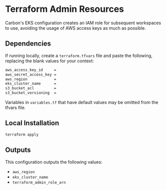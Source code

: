 # Terraform Admin Resources

Carbon's EKS configuration creates an IAM role for subsequent workspaces to use, avoiding the usage of AWS access keys as much as possible.

## Dependencies

If running locally, create a `terraform.tfvars` file and paste the following, replacing the blank values for your context:

``` bash
aws_access_key_id     =
aws_secret_access_key =
aws_region            =
eks_cluster_name      =
s3_bucket_acl         =
s3_bucket_versioning  =
```

Variables in `variables.tf` that have default values may be omitted from the tfvars file.

## Local Installation

``` bash
terraform apply
```

## Outputs

This configuration outputs the following values:

- `aws_region`
- `eks_cluster_name`
- `terraform_admin_role_arn`
